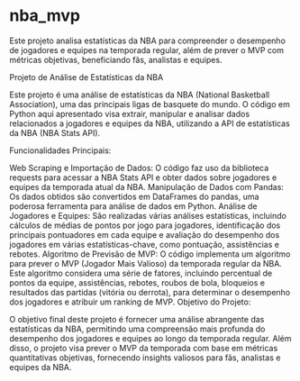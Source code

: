 # nba_mvp
Este projeto analisa estatísticas da NBA para compreender o desempenho de jogadores e equipes na temporada regular, além de prever o MVP com métricas objetivas, beneficiando fãs, analistas e equipes.

Projeto de Análise de Estatísticas da NBA

Este projeto é uma análise de estatísticas da NBA (National Basketball Association), uma das principais ligas de basquete do mundo. O código em Python aqui apresentado visa extrair, manipular e analisar dados relacionados a jogadores e equipes da NBA, utilizando a API de estatísticas da NBA (NBA Stats API).

Funcionalidades Principais:

Web Scraping e Importação de Dados: O código faz uso da biblioteca requests para acessar a NBA Stats API e obter dados sobre jogadores e equipes da temporada atual da NBA.
Manipulação de Dados com Pandas: Os dados obtidos são convertidos em DataFrames do pandas, uma poderosa ferramenta para análise de dados em Python.
Análise de Jogadores e Equipes: São realizadas várias análises estatísticas, incluindo cálculos de médias de pontos por jogo para jogadores, identificação dos principais pontuadores em cada equipe e avaliação do desempenho dos jogadores em várias estatísticas-chave, como pontuação, assistências e rebotes.
Algoritmo de Previsão de MVP: O código implementa um algoritmo para prever o MVP (Jogador Mais Valioso) da temporada regular da NBA. Este algoritmo considera uma série de fatores, incluindo percentual de pontos da equipe, assistências, rebotes, roubos de bola, bloqueios e resultados das partidas (vitória ou derrota), para determinar o desempenho dos jogadores e atribuir um ranking de MVP.
Objetivo do Projeto:

O objetivo final deste projeto é fornecer uma análise abrangente das estatísticas da NBA, permitindo uma compreensão mais profunda do desempenho dos jogadores e equipes ao longo da temporada regular. Além disso, o projeto visa prever o MVP da temporada com base em métricas quantitativas objetivas, fornecendo insights valiosos para fãs, analistas e equipes da NBA.
